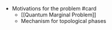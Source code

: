 - Motivations for the problem #card
	- [[Quantum Marginal Problem]]
	- Mechanism for topological phases
